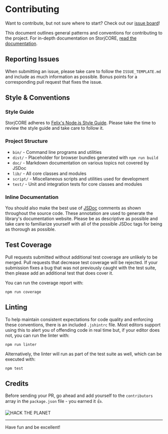 Contributing
============

Want to contribute, but not sure where to start? Check out our [issue
board](http://waffle.io/storj/core)!

This document outlines general patterns and conventions for contributing
to the project. For in-depth documentation on StorjCORE, [read the
documentation](http://storj.github.io/core).

Reporting Issues
----------------

When submitting an issue, please take care to follow the
`ISSUE_TEMPLATE.md` and include as much information as possible. Bonus points
for a corresponding pull request that fixes the issue.

Style & Conventions
-------------------

### Style Guide

StorjCORE adheres to
[Felix's Node.js Style Guide](https://github.com/felixge/node-style-guide).
Please take the time to review the style guide and take care to follow it.

### Project Structure

* `bin/` - Command line programs and utilities
* `dist/` - Placeholder for browser bundles generated with `npm run build`
* `doc/` - Markdown documentation on various topics not covered by JSDoc
* `lib/` - All core classes and modules
* `script/` - Miscellaneous scripts and utilities used for development
* `test/` - Unit and integration tests for core classes and modules

### Inline Documentation

You should also make the best use of [JSDoc](http://usejsdoc.org/) comments as
shown throughout the source code. These annotation are used to generate the
library's documentation website. Please be as descriptive as possible and take
care to familiarize yourself with all of the possible JSDoc tags for
being as thorough as possible.

Test Coverage
-------------

Pull requests submitted without additional test coverage are unlikely to be
merged. Pull requests that decrease test coverage will be rejected. If your
submission fixes a bug that was not previously caught with the test suite, then
please add an additional test that does cover it.

You can run the coverage report with:

```
npm run coverage
```

Linting
-------

To help maintain consistent expectations for code quality and enforcing these
conventions, there is an included `.jshintrc` file. Most editors support using
this to alert you of offending code in real time but, if your editor does not,
you can run the linter with:

```
npm run linter
```

Alternatively, the linter will run as part of the test suite as well, which can
be executed with:

```
npm test
```

Credits
-------

Before sending your PR, go ahead and add yourself to the `contributors` array
in the `package.json` file - you earned it :thumbsup:.

![HACK THE PLANET](http://i.giphy.com/X1OGEvUf2t58A.gif)

---

Have fun and be excellent!

